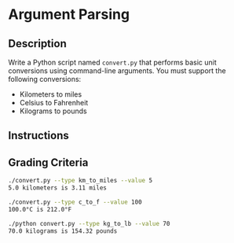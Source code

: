 # Argument Parsing

## Description
Write a Python script named `convert.py` that performs basic unit conversions using command-line arguments. You must support the following conversions:
- Kilometers to miles
- Celsius to Fahrenheit
- Kilograms to pounds


## Instructions


## Grading Criteria
```bash
./convert.py --type km_to_miles --value 5
5.0 kilometers is 3.11 miles

./convert.py --type c_to_f --value 100
100.0°C is 212.0°F

./python convert.py --type kg_to_lb --value 70
70.0 kilograms is 154.32 pounds
```
